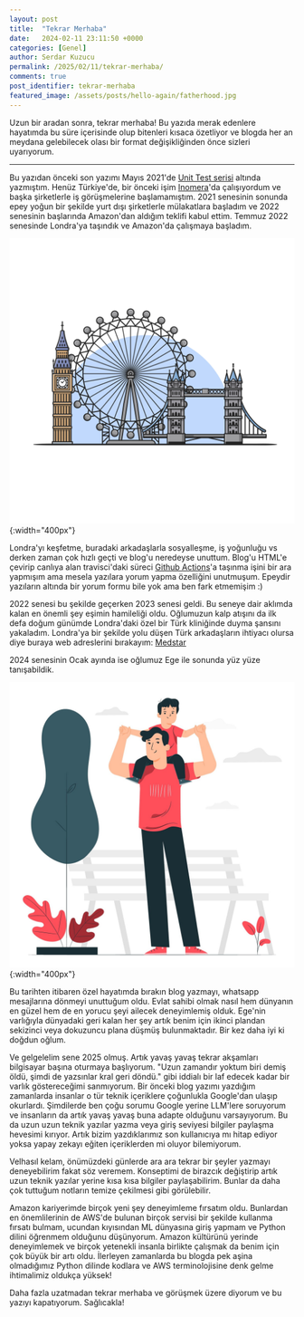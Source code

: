 ```yaml
---
layout: post
title:  "Tekrar Merhaba"
date:   2024-02-11 23:11:50 +0000
categories: [Genel]
author: Serdar Kuzucu
permalink: /2025/02/11/tekrar-merhaba/
comments: true
post_identifier: tekrar-merhaba
featured_image: /assets/posts/hello-again/fatherhood.jpg
---
```


Uzun bir aradan sonra, tekrar merhaba!
Bu yazıda merak edenlere hayatımda bu süre içerisinde olup bitenleri kısaca özetliyor ve 
blogda her an meydana gelebilecek olası bir format değişikliğinden önce sizleri uyarıyorum.

<!--more-->

---

Bu yazıdan önceki son yazımı Mayıs 2021'de [Unit Test serisi](/2021/05/18/unit-test-nedir/) altında yazmıştım.
Henüz Türkiye'de, bir önceki işim [Inomera](https://inomera.com/)'da çalışıyordum ve başka şirketlerle iş görüşmelerine başlamamıştım.
2021 senesinin sonunda epey yoğun bir şekilde yurt dışı şirketlerle mülakatlara başladım ve 2022 senesinin başlarında Amazon'dan aldığım teklifi kabul ettim.
Temmuz 2022 senesinde Londra'ya taşındık ve Amazon'da çalışmaya başladım.

![Banner](/assets/posts/hello-again/london.jpg){:width="400px"}

Londra'yı keşfetme, buradaki arkadaşlarla sosyalleşme, iş yoğunluğu vs derken zaman çok hızlı geçti ve blog'u neredeyse unuttum.
Blog'u HTML'e çevirip canlıya alan travisci'daki süreci [Github Actions](https://github.com/sedran/serdarkuzucu.com/actions)'a taşınma işini bir ara yapmışım ama mesela yazılara yorum yapma özelliğini unutmuşum.
Epeydir yazıların altında bir yorum formu bile yok ama ben fark etmemişim :)

2022 senesi bu şekilde geçerken 2023 senesi geldi. Bu seneye dair aklımda kalan en önemli şey eşimin hamileliği oldu.
Oğlumuzun kalp atışını da ilk defa doğum günümde Londra'daki özel bir Türk kliniğinde duyma şansını yakaladım. 
Londra'ya bir şekilde yolu düşen Türk arkadaşların ihtiyacı olursa diye buraya web adreslerini bırakayım: [Medstar](https://www.medstar.app/)

2024 senesinin Ocak ayında ise oğlumuz Ege ile sonunda yüz yüze tanışabildik.

![Banner](/assets/posts/hello-again/fatherhood.jpg){:width="400px"}

Bu tarihten itibaren özel hayatımda bırakın blog yazmayı, whatsapp mesajlarına dönmeyi unuttuğum oldu.
Evlat sahibi olmak nasıl hem dünyanın en güzel hem de en yorucu şeyi ailecek deneyimlemiş olduk.
Ege'nin varlığıyla dünyadaki geri kalan her şey artık benim için ikinci plandan sekizinci veya dokuzuncu plana düşmüş bulunmaktadır.
Bir kez daha iyi ki doğdun oğlum.

Ve gelgelelim sene 2025 olmuş. Artık yavaş yavaş tekrar akşamları bilgisayar başına oturmaya başlıyorum.
"Uzun zamandır yoktum biri demiş öldü, şimdi de yazsınlar kral geri döndü." gibi iddialı bir laf edecek kadar bir varlık göstereceğimi sanmıyorum.
Bir önceki blog yazımı yazdığım zamanlarda insanlar o tür teknik içeriklere çoğunlukla Google'dan ulaşıp okurlardı.
Şimdilerde ben çoğu sorumu Google yerine LLM'lere soruyorum ve insanların da artık yavaş yavaş buna adapte olduğunu varsayıyorum.
Bu da uzun uzun teknik yazılar yazma veya giriş seviyesi bilgiler paylaşma hevesimi kırıyor.
Artık bizim yazdıklarımız son kullanıcıya mı hitap ediyor yoksa yapay zekayı eğiten içeriklerden mi oluyor bilemiyorum.

Velhasıl kelam, önümüzdeki günlerde ara ara tekrar bir şeyler yazmayı deneyebilirim fakat söz veremem.
Konseptimi de birazcık değiştirip artık uzun teknik yazılar yerine kısa kısa bilgiler paylaşabilirim.
Bunlar da daha çok tuttuğum notların temize çekilmesi gibi görülebilir.

Amazon kariyerimde birçok yeni şey deneyimleme fırsatım oldu.
Bunlardan en önemlilerinin de AWS'de bulunan birçok servisi bir şekilde kullanma fırsatı bulmam, ucundan kıyısından ML dünyasına giriş yapmam
ve Python dilini öğrenmem olduğunu düşünyorum. 
Amazon kültürünü yerinde deneyimlemek ve birçok yetenekli insanla birlikte çalışmak da benim için çok büyük bir artı oldu.
İlerleyen zamanlarda bu blogda pek aşina olmadığımız Python dilinde kodlara ve AWS terminolojisine denk gelme ihtimalimiz oldukça yüksek!

Daha fazla uzatmadan tekrar merhaba ve görüşmek üzere diyorum ve bu yazıyı kapatıyorum. Sağlıcakla!

